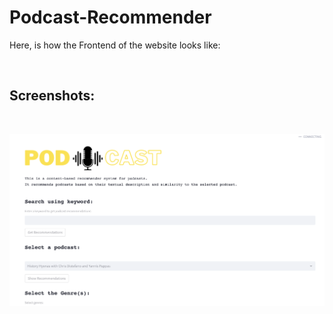 # Podcast-Recommender

Here, is how the Frontend of the website looks like:

<br>

## Screenshots:

<br>

![Front-Page](data/img1.png)
